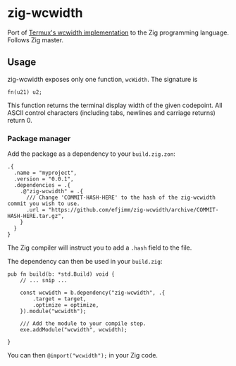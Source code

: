 # zig-wcwidth

Port of [Termux's wcwidth implementation](https://github.com/termux/wcwidth) to
the Zig programming language. Follows Zig master.

## Usage

zig-wcwidth exposes only one function, `wcWidth`.
The signature is

```zig
fn(u21) u2;
```

This function returns the terminal display width of the given codepoint.
All ASCII control characters (including tabs, newlines and carriage returns)
return 0.

### Package manager

Add the package as a dependency to your `build.zig.zon`:

```zig
.{
  .name = "myproject",
  .version = "0.0.1",
  .dependencies = .{
    .@"zig-wcwidth" = .{
      /// Change 'COMMIT-HASH-HERE' to the hash of the zig-wcwidth commit you wish to use.
      .url = "https://github.com/efjimm/zig-wcwidth/archive/COMMIT-HASH-HERE.tar.gz",
    }
  }
}
```

The Zig compiler will instruct you to add a `.hash` field to the file.

The dependency can then be used in your `build.zig`:

```zig
pub fn build(b: *std.Build) void {
    // ... snip ...

    const wcwidth = b.dependency("zig-wcwidth", .{
        .target = target,
        .optimize = optimize,
    }).module("wcwidth");

    /// Add the module to your compile step.
    exe.addModule("wcwidth", wcwidth);

}
```

You can then `@import("wcwidth");` in your Zig code.

